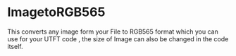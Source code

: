 # ImagetoRGB565
This converts any image form your File to RGB565 format which you can use for your UTFT code , the size of Image can also be changed in the code itself.
